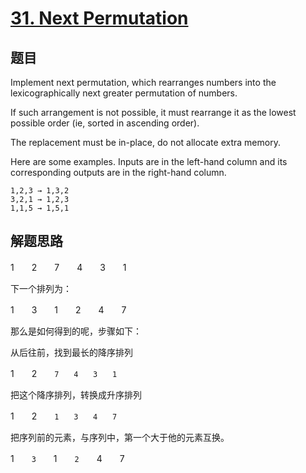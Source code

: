 # [31. Next Permutation](https://leetcode-cn.com/problems/next-permutation/)

## 题目

Implement next permutation, which rearranges numbers into the lexicographically next greater permutation of numbers.

If such arrangement is not possible, it must rearrange it as the lowest possible order (ie, sorted in ascending order).

The replacement must be in-place, do not allocate extra memory.

Here are some examples. Inputs are in the left-hand column and its corresponding outputs are in the right-hand column.

```text
1,2,3 → 1,3,2
3,2,1 → 1,2,3
1,1,5 → 1,5,1
```

## 解题思路

1　　2　　7　　4　　3　　1

下一个排列为：

1　　3　　1　　2　　4　　7

那么是如何得到的呢，步骤如下：

从后往前，找到最长的降序排列

1　　2　　`7　　4　　3　　1`

把这个降序排列，转换成升序排列

1　　2　　`1　　3　　4　　7`

把序列前的元素，与序列中，第一个大于他的元素互换。

1　　`3`　　1　　`2`　　4　　7
